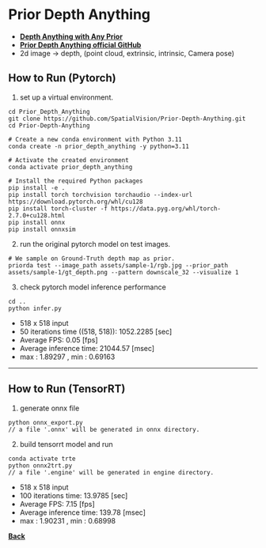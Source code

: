 # Prior Depth Anything
- **[Depth Anything with Any Prior](https://arxiv.org/abs/2505.10565)**
- **[Prior Depth Anything official GitHub](https://github.com/SpatialVision/Prior-Depth-Anything)**
- 2d image -> depth, (point cloud, extrinsic, intrinsic, Camera pose)

## How to Run (Pytorch)

1. set up a virtual environment.
```
cd Prior_Depth_Anything
git clone https://github.com/SpatialVision/Prior-Depth-Anything.git
cd Prior-Depth-Anything

# Create a new conda environment with Python 3.11
conda create -n prior_depth_anything -y python=3.11

# Activate the created environment
conda activate prior_depth_anything

# Install the required Python packages
pip install -e .
pip install torch torchvision torchaudio --index-url https://download.pytorch.org/whl/cu128
pip install torch-cluster -f https://data.pyg.org/whl/torch-2.7.0+cu128.html
pip install onnx
pip install onnxsim
```

2. run the original pytorch model on test images.
```
# We sample on Ground-Truth depth map as prior.
priorda test --image_path assets/sample-1/rgb.jpg --prior_path assets/sample-1/gt_depth.png --pattern downscale_32 --visualize 1 
```

3. check pytorch model inference performance
```
cd ..
python infer.py
```
- 518 x 518 input
- 50 iterations time ((518, 518)): 1052.2285 [sec]
- Average FPS: 0.05 [fps]
- Average inference time: 21044.57 [msec]
- max : 1.89297 , min : 0.69163
--------------------------------------------------------------------

## How to Run (TensorRT)

1. generate onnx file

```
python onnx_export.py
// a file '.onnx' will be generated in onnx directory.
```

2. build tensorrt model and run

```
conda activate trte
python onnx2trt.py
// a file '.engine' will be generated in engine directory.
```
- 518 x 518 input
- 100 iterations time: 13.9785 [sec]
- Average FPS: 7.15 [fps]
- Average inference time: 139.78 [msec]
- max : 1.90231 , min : 0.68998

**[Back](../README.md)** 